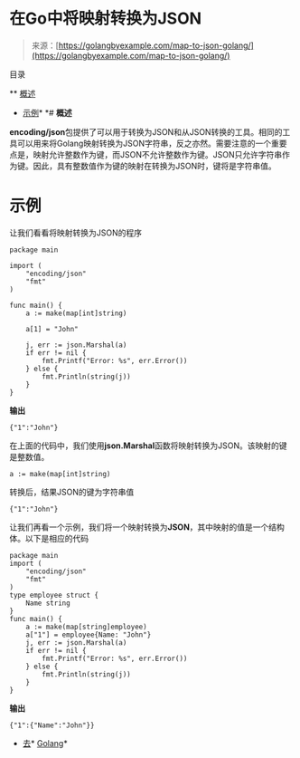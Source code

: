 <!--yml

类别: 未分类

日期: 2024-10-13 06:33:14

-->

# 在Go中将映射转换为JSON

> 来源：[https://golangbyexample.com/map-to-json-golang/](https://golangbyexample.com/map-to-json-golang/)

目录

**   [概述](#Overview "概述")

+   [示例](#Example "示例")*  *# **概述**

**encoding/json**包提供了可以用于转换为JSON和从JSON转换的工具。相同的工具可以用来将Golang映射转换为JSON字符串，反之亦然。需要注意的一个重要点是，映射允许整数作为键，而JSON不允许整数作为键。JSON只允许字符串作为键。因此，具有整数值作为键的映射在转换为JSON时，键将是字符串值。

# **示例**

让我们看看将映射转换为JSON的程序

```
package main

import (
	"encoding/json"
	"fmt"
)

func main() {
	a := make(map[int]string)

	a[1] = "John"

	j, err := json.Marshal(a)
	if err != nil {
		fmt.Printf("Error: %s", err.Error())
	} else {
		fmt.Println(string(j))
	}
}
```

**输出**

```
{"1":"John"}
```

在上面的代码中，我们使用**json.Marshal**函数将映射转换为JSON。该映射的键是整数值。

```
a := make(map[int]string)
```

转换后，结果JSON的键为字符串值

```
{"1":"John"}
```

让我们再看一个示例，我们将一个映射转换为**JSON**，其中映射的值是一个结构体。以下是相应的代码

```
package main
import (
    "encoding/json"
    "fmt"
)
type employee struct {
    Name string
}
func main() {
    a := make(map[string]employee)
    a["1"] = employee{Name: "John"}
    j, err := json.Marshal(a)
    if err != nil {
        fmt.Printf("Error: %s", err.Error())
    } else {
        fmt.Println(string(j))
    }
}
```

**输出**

```
{"1":{"Name":"John"}}
```

+   [去](https://golangbyexample.com/tag/go/)*   [Golang](https://golangbyexample.com/tag/golang/)*
